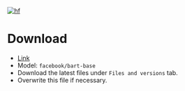 [![hf](https://img.shields.io/badge/%F0%9F%A4%97%20HuggingFace-Models-pink)](https://huggingface.co/facebook/bart-base)

# Download

- [Link](https://huggingface.co/facebook/bart-base)
- Model: `facebook/bart-base`
- Download the latest files under `Files and versions` tab.
- Overwrite this file if necessary.
